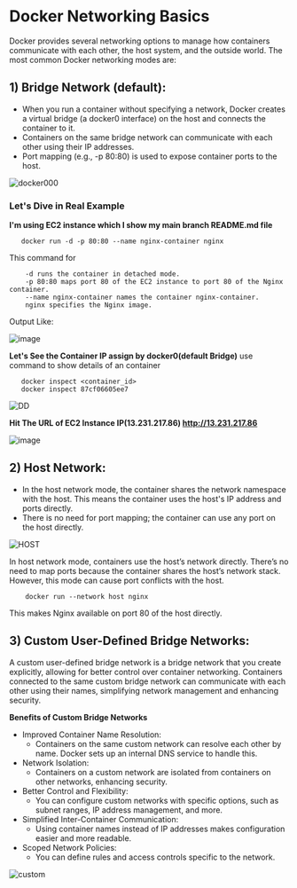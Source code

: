 # Docker Networking Basics

Docker provides several networking options to manage how containers communicate with each other, the host system, and the outside world. The most common Docker networking modes are:

## 1) Bridge Network (default):
- When you run a container without specifying a network, Docker creates a virtual bridge (a docker0 interface) on the host and connects the container to it.
- Containers on the same bridge network can communicate with each other using their IP addresses.
- Port mapping (e.g., -p 80:80) is used to expose container ports to the host.


![docker000](https://github.com/MdShafiqulSaymon/Portfolio/assets/68004638/fa0a622d-6ef8-4167-8da2-da8d50c93f51)



### Let's Dive in Real Example
**I'm using EC2 instance which I show my main branch README.md file**

```
   docker run -d -p 80:80 --name nginx-container nginx
```
This command for 
```
    -d runs the container in detached mode.
    -p 80:80 maps port 80 of the EC2 instance to port 80 of the Nginx container.
    --name nginx-container names the container nginx-container.
    nginx specifies the Nginx image.
```
Output Like:

![image](https://github.com/MdShafiqulSaymon/Portfolio/assets/68004638/a41ecd18-b6cb-4e27-91a2-5c5418a3b80e)

**Let's See the Container IP assign by docker0(default Bridge)**
use command to show details of an container

```
   docker inspect <container_id>
   docker inspect 87cf06605ee7
```

![DD](https://github.com/MdShafiqulSaymon/Portfolio/assets/68004638/8e34911a-1df0-45ee-a9c7-c17e16e246d4)

**Hit The URL of EC2 Instance IP(13.231.217.86)    http://13.231.217.86**

![image](https://github.com/MdShafiqulSaymon/Portfolio/assets/68004638/2ba77e35-cfe2-471b-8862-a9a6b6150a7d)




## 2) Host Network:
- In the host network mode, the container shares the network namespace with the host. This means the container uses the host's IP address and ports directly.
- There is no need for port mapping; the container can use any port on the host directly.

![HOST](https://github.com/MdShafiqulSaymon/Portfolio/assets/68004638/410a4364-5b2b-4760-9ee2-988b27e3abfa)

In host network mode, containers use the host’s network directly. There’s no need to map ports because the container shares the host’s network stack. However, this mode can cause port conflicts with the host.

```
    docker run --network host nginx
```
This makes Nginx available on port 80 of the host directly.


## 3) Custom User-Defined Bridge Networks:
A custom user-defined bridge network is a bridge network that you create explicitly, allowing for better control over container networking. Containers connected to the same custom bridge network can communicate with each other using their names, simplifying network management and enhancing security.

**Benefits of Custom Bridge Networks**
- Improved Container Name Resolution:
  - Containers on the same custom network can resolve each other by name. Docker sets up an internal DNS service to handle this.
- Network Isolation:
  - Containers on a custom network are isolated from containers on other networks, enhancing security.
- Better Control and Flexibility:
  - You can configure custom networks with specific options, such as subnet ranges, IP address management, and more.
- Simplified Inter-Container Communication:
  - Using container names instead of IP addresses makes configuration easier and more readable.
- Scoped Network Policies:
  - You can define rules and access controls specific to the network.



![custom](https://github.com/MdShafiqulSaymon/Portfolio/assets/68004638/dfdd8af3-142f-43e5-a7d5-6ce8c2103cc7)




